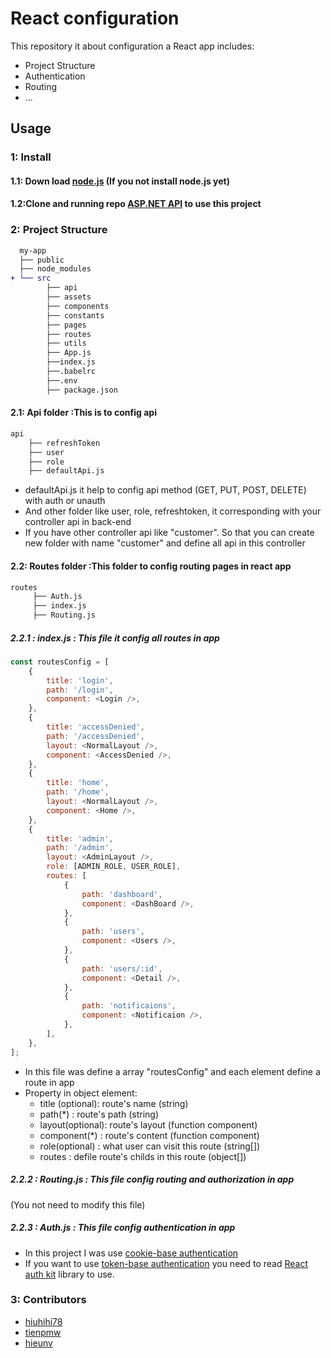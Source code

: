 # React configuration 

This repository it about configuration a React app includes:
 - Project Structure
 - Authentication
 - Routing
 - ...

## Usage

### 1: Install 

#### 1.1: Down load [node.js](https://nodejs.org/en/download) (If you not install node.js yet)

#### 1.2:Clone and running repo [ASP.NET API](https://github.com/hiuhihi78/asp.net-api-configuration) to use this project

### 2: Project Structure

   ```diff
     my-app
     ├── public
     ├── node_modules
   + └── src
           ├── api
           ├── assets
           ├── components
           ├── constants
           ├── pages
           ├── routes
           ├── utils
           ├── App.js
           ├──index.js
           ├──.babelrc
           ├──.env
           ├── package.json

   ```
 #### 2.1: Api folder :This is to config api
    	   			
 ```diff			
 api
     ├── refreshToken 
     ├── user 
     ├── role
     ├── defaultApi.js

 ```
- defaultApi.js it help to config api method (GET, PUT, POST, DELETE) with auth or unauth
- And other folder like user, role, refreshtoken, it corresponding with your controller api in back-end
- If you have other controller api like "customer". So that you can create new folder with name "customer" and define all api in this controller

#### 2.2: Routes folder :This folder to config routing pages in react app
```diff			
routes
     ├── Auth.js
     ├── index.js
     ├── Routing.js
 ```
##### 2.2.1 : index.js : This file it config all routes in app
``` javascript
const routesConfig = [
    {
        title: 'login',
        path: '/login',
        component: <Login />,
    },
    {
        title: 'accessDenied',
        path: '/accessDenied',
        layout: <NormalLayout />,
        component: <AccessDenied />,
    },
    {
        title: 'home',
        path: '/home',
        layout: <NormalLayout />,
        component: <Home />,
    },
    {
        title: 'admin',
        path: '/admin',
        layout: <AdminLayout />,
        role: [ADMIN_ROLE, USER_ROLE],
        routes: [
            {
                path: 'dashboard',
                component: <DashBoard />,
            },
            {
                path: 'users',
                component: <Users />,
            },
            {
                path: 'users/:id',
                component: <Detail />,
            },
            {
                path: 'notificaions',
                component: <Notificaion />,
            },
        ],
    },
];
```
- In this file was define a array "routesConfig" and each element define a route in app
- Property in object element:
	+ title (optional): route's name (string)
	+ path(*) : route's path (string)
  + layout(optional): route's layout (function component)
  + component(*) : route's content (function component)
  + role(optional) : what user can visit this route (string[])
  + routes : defile route's childs in this route (object[])
  
##### 2.2.2 : Routing.js : This file config routing and authorization in app
(You not need to modify this file)
##### 2.2.3 : Auth.js : This file config authentication in app
- In this project I was use [cookie-base authentication](https://stackoverflow.com/questions/17769011/how-does-cookie-based-authentication-work)
- If you want to use [token-base authentication](https://www.okta.com/identity-101/what-is-token-based-authentication/) you need to read [React auth kit](https://authkit.arkadip.dev/installation/) library to use.

### 3: Contributors 
- [hiuhihi78](https://github.com/hiuhihi78)
- [tienpmw](https://github.com/tienpmw)
- [hieunv](https://github.com/nepo2111)
